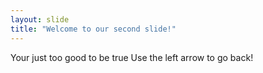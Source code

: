 ```yaml
---
layout: slide
title: "Welcome to our second slide!"
---
```

Your just too good to be true
Use the left arrow to go back!